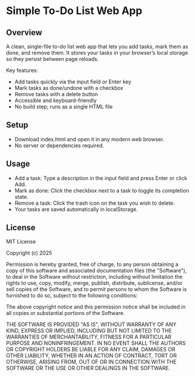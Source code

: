 # Simple To-Do List Web App

## Overview
A clean, single-file to-do list web app that lets you add tasks, mark them as done, and remove them. It stores your tasks in your browser’s local storage so they persist between page reloads.

Key features:
- Add tasks quickly via the input field or Enter key
- Mark tasks as done/undone with a checkbox
- Remove tasks with a delete button
- Accessible and keyboard-friendly
- No build step; runs as a single HTML file

## Setup
- Download index.html and open it in any modern web browser.
- No server or dependencies required.

## Usage
- Add a task: Type a description in the input field and press Enter or click Add.
- Mark as done: Click the checkbox next to a task to toggle its completion state.
- Remove a task: Click the trash icon on the task you wish to delete.
- Your tasks are saved automatically in localStorage.

## License
MIT License

Copyright (c) 2025

Permission is hereby granted, free of charge, to any person obtaining a copy
of this software and associated documentation files (the "Software"), to deal
in the Software without restriction, including without limitation the rights
to use, copy, modify, merge, publish, distribute, sublicense, and/or sell
copies of the Software, and to permit persons to whom the Software is
furnished to do so, subject to the following conditions:

The above copyright notice and this permission notice shall be included in
all copies or substantial portions of the Software.

THE SOFTWARE IS PROVIDED "AS IS", WITHOUT WARRANTY OF ANY KIND, EXPRESS OR
IMPLIED, INCLUDING BUT NOT LIMITED TO THE WARRANTIES OF MERCHANTABILITY,
FITNESS FOR A PARTICULAR PURPOSE AND NONINFRINGEMENT. IN NO EVENT SHALL THE
AUTHORS OR COPYRIGHT HOLDERS BE LIABLE FOR ANY CLAIM, DAMAGES OR OTHER
LIABILITY, WHETHER IN AN ACTION OF CONTRACT, TORT OR OTHERWISE, ARISING FROM,
OUT OF OR IN CONNECTION WITH THE SOFTWARE OR THE USE OR OTHER DEALINGS IN
THE SOFTWARE.